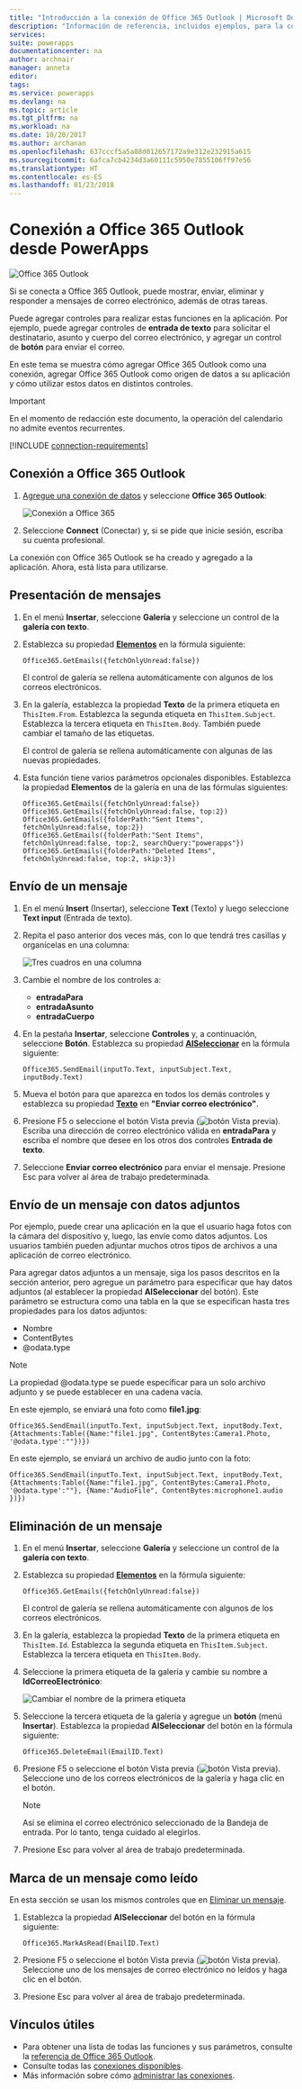 ```yaml
---
title: "Introducción a la conexión de Office 365 Outlook | Microsoft Docs"
description: "Información de referencia, incluidos ejemplos, para la conexión de Office 365 Outlook con PowerApps"
services: 
suite: powerapps
documentationcenter: na
author: archnair
manager: anneta
editor: 
tags: 
ms.service: powerapps
ms.devlang: na
ms.topic: article
ms.tgt_pltfrm: na
ms.workload: na
ms.date: 10/20/2017
ms.author: archanan
ms.openlocfilehash: 637cccf5a5a88d012657172a9e312e232915a615
ms.sourcegitcommit: 6afca7cb4234d3a60111c5950e7855106ff97e56
ms.translationtype: HT
ms.contentlocale: es-ES
ms.lasthandoff: 01/23/2018
---
```

# <a name="connect-to-office-365-outlook-from-powerapps"></a>Conexión a Office 365 Outlook desde PowerApps
![Office 365 Outlook](./media/connection-office365-outlook/office365icon.png)

Si se conecta a Office 365 Outlook, puede mostrar, enviar, eliminar y responder a mensajes de correo electrónico, además de otras tareas.

Puede agregar controles para realizar estas funciones en la aplicación. Por ejemplo, puede agregar controles de **entrada de texto** para solicitar el destinatario, asunto y cuerpo del correo electrónico, y agregar un control de **botón** para enviar el correo.

En este tema se muestra cómo agregar Office 365 Outlook como una conexión, agregar Office 365 Outlook como origen de datos a su aplicación y cómo utilizar estos datos en distintos controles.

> [!IMPORTANT]
> En el momento de redacción este documento, la operación del calendario no admite eventos recurrentes.

[!INCLUDE [connection-requirements](../includes/connection-requirements.md)]

## <a name="connect-to-office-365-outlook"></a>Conexión a Office 365 Outlook
1. [Agregue una conexión de datos](../add-data-connection.md) y seleccione **Office 365 Outlook**:  
   
    ![Conexión a Office 365](./media/connection-office365-outlook/add-office.png)
2. Seleccione **Connect** (Conectar) y, si se pide que inicie sesión, escriba su cuenta profesional.

La conexión con Office 365 Outlook se ha creado y agregado a la aplicación. Ahora, está lista para utilizarse.

## <a name="show-messages"></a>Presentación de mensajes
1. En el menú **Insertar**, seleccione **Galería** y seleccione un control de la **galería con texto**.
2. Establezca su propiedad **[Elementos](../controls/properties-core.md)** en la fórmula siguiente:  
   
    `Office365.GetEmails({fetchOnlyUnread:false})`
   
    El control de galería se rellena automáticamente con algunos de los correos electrónicos.
3. En la galería, establezca la propiedad **Texto** de la primera etiqueta en `ThisItem.From`. Establezca la segunda etiqueta en `ThisItem.Subject`. Establezca la tercera etiqueta en `ThisItem.Body`. También puede cambiar el tamaño de las etiquetas.
   
    El control de galería se rellena automáticamente con algunas de las nuevas propiedades.
4. Esta función tiene varios parámetros opcionales disponibles. Establezca la propiedad **Elementos** de la galería en una de las fórmulas siguientes:
   
    `Office365.GetEmails({fetchOnlyUnread:false})`  
    `Office365.GetEmails({fetchOnlyUnread:false, top:2})`  
    `Office365.GetEmails({folderPath:"Sent Items", fetchOnlyUnread:false, top:2})`  
    `Office365.GetEmails({folderPath:"Sent Items", fetchOnlyUnread:false, top:2, searchQuery:"powerapps"})`  
    `Office365.GetEmails({folderPath:"Deleted Items", fetchOnlyUnread:false, top:2, skip:3})`

## <a name="send-a-message"></a>Envío de un mensaje
1. En el menú **Insert** (Insertar), seleccione **Text** (Texto) y luego seleccione **Text input** (Entrada de texto).
2. Repita el paso anterior dos veces más, con lo que tendrá tres casillas y organícelas en una columna:  
   
    ![Tres cuadros en una columna](./media/connection-office365-outlook/threetextinput.png)
3. Cambie el nombre de los controles a:  
   
   * **entradaPara**
   * **entradaAsunto**
   * **entradaCuerpo**
4. En la pestaña **Insertar**, seleccione **Controles** y, a continuación, seleccione **Botón**. Establezca su propiedad **[AlSeleccionar](../controls/properties-core.md)** en la fórmula siguiente:  
   
    `Office365.SendEmail(inputTo.Text, inputSubject.Text, inputBody.Text)`
5. Mueva el botón para que aparezca en todos los demás controles y establezca su propiedad **[Texto](../controls/properties-core.md)** en **"Enviar correo electrónico"**.
6. Presione F5 o seleccione el botón Vista previa (![botón Vista previa](./media/connection-office365-outlook/preview.png)). Escriba una dirección de correo electrónico válida en **entradaPara** y escriba el nombre que desee en los otros dos controles **Entrada de texto**.
7. Seleccione **Enviar correo electrónico** para enviar el mensaje. Presione Esc para volver al área de trabajo predeterminada.

## <a name="send-a-message-with-an-attachment"></a>Envío de un mensaje con datos adjuntos
Por ejemplo, puede crear una aplicación en la que el usuario haga fotos con la cámara del dispositivo y, luego, las envíe como datos adjuntos. Los usuarios también pueden adjuntar muchos otros tipos de archivos a una aplicación de correo electrónico.

Para agregar datos adjuntos a un mensaje, siga los pasos descritos en la sección anterior, pero agregue un parámetro para especificar que hay datos adjuntos (al establecer la propiedad **AlSeleccionar** del botón). Este parámetro se estructura como una tabla en la que se especifican hasta tres propiedades para los datos adjuntos:

* Nombre
* ContentBytes
* @odata.type

> [!NOTE]
> La propiedad @odata.type se puede especificar para un solo archivo adjunto y se puede establecer en una cadena vacía.

En este ejemplo, se enviará una foto como **file1.jpg**:

`Office365.SendEmail(inputTo.Text, inputSubject.Text, inputBody.Text, {Attachments:Table({Name:"file1.jpg", ContentBytes:Camera1.Photo, '@odata.type':""})})`

En este ejemplo, se enviará un archivo de audio junto con la foto:

`Office365.SendEmail(inputTo.Text, inputSubject.Text, inputBody.Text, {Attachments:Table({Name:"file1.jpg", ContentBytes:Camera1.Photo, '@odata.type':""}, {Name:"AudioFile", ContentBytes:microphone1.audio })})`

## <a name="delete-a-message"></a>Eliminación de un mensaje
1. En el menú **Insertar**, seleccione **Galería** y seleccione un control de la **galería con texto**.
2. Establezca su propiedad **[Elementos](../controls/properties-core.md)** en la fórmula siguiente:  
   
    `Office365.GetEmails({fetchOnlyUnread:false})`
   
    El control de galería se rellena automáticamente con algunos de los correos electrónicos.
3. En la galería, establezca la propiedad **Texto** de la primera etiqueta en `ThisItem.Id`. Establezca la segunda etiqueta en `ThisItem.Subject`. Establezca la tercera etiqueta en `ThisItem.Body`.
4. Seleccione la primera etiqueta de la galería y cambie su nombre a **IdCorreoElectrónico**:
   
    ![Cambiar el nombre de la primera etiqueta](./media/connection-office365-outlook/renameheading.png)
5. Seleccione la tercera etiqueta de la galería y agregue un **botón** (menú **Insertar**). Establezca la propiedad **AlSeleccionar** del botón en la fórmula siguiente:  
   
    `Office365.DeleteEmail(EmailID.Text)`
6. Presione F5 o seleccione el botón Vista previa (![botón Vista previa](./media/connection-office365-outlook/preview.png)). Seleccione uno de los correos electrónicos de la galería y haga clic en el botón. 
    
    > [!NOTE]
    > Así se elimina el correo electrónico seleccionado de la Bandeja de entrada. Por lo tanto, tenga cuidado al elegirlos.
7. Presione Esc para volver al área de trabajo predeterminada.

## <a name="mark-a-message-as-read"></a>Marca de un mensaje como leído
En esta sección se usan los mismos controles que en [Eliminar un mensaje](connection-office365-outlook.md#delete-a-message).

1. Establezca la propiedad **AlSeleccionar** del botón en la fórmula siguiente:  
   
    `Office365.MarkAsRead(EmailID.Text)`
2. Presione F5 o seleccione el botón Vista previa (![botón Vista previa](./media/connection-office365-outlook/preview.png)). Seleccione uno de los mensajes de correo electrónico no leídos y haga clic en el botón.
3. Presione Esc para volver al área de trabajo predeterminada.

## <a name="helpful-links"></a>Vínculos útiles
* Para obtener una lista de todas las funciones y sus parámetros, consulte la [referencia de Office 365 Outlook](https://docs.microsoft.com/en-us/connectors/office365connector/).
* Consulte todas las [conexiones disponibles](../connections-list.md).  
* Más información sobre cómo [administrar las conexiones](../add-manage-connections.md).


